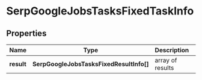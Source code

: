 # SerpGoogleJobsTasksFixedTaskInfo

## Properties

| Name | Type | Description | Notes |
|------------ | ------------- | ------------- | -------------|
**result** | **SerpGoogleJobsTasksFixedResultInfo[]** | array of results |[optional]|